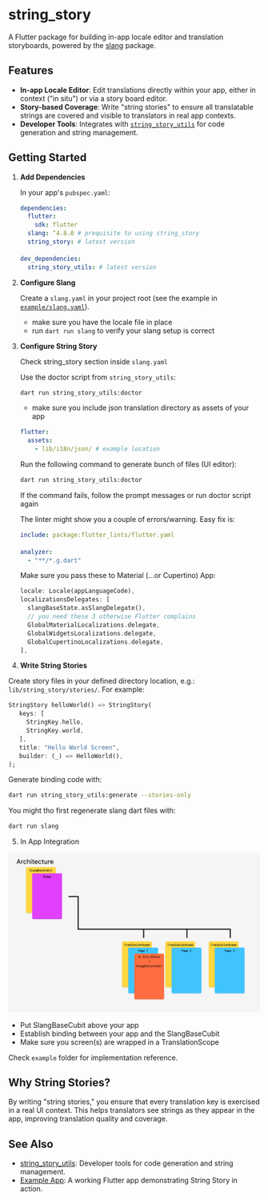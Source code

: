 # string_story

A Flutter package for building in-app locale editor and translation storyboards, powered by the [slang](https://pub.dev/packages/slang) package.

## Features

- **In-app Locale Editor**: Edit translations directly within your app, either in context ("in situ") or via a story board editor.
- **Story-based Coverage**: Write "string stories" to ensure all translatable strings are covered and visible to translators in real app contexts.
- **Developer Tools**: Integrates with [`string_story_utils`](../string_story_utils) for code generation and string management.

## Getting Started

1. **Add Dependencies**

   In your app's `pubspec.yaml`:

   ```yaml
   dependencies:
     flutter:
       sdk: flutter
     slang: ^4.8.0 # prequisite to using string_story
     string_story: # latest version

   dev_dependencies:
     string_story_utils: # latest version
   ```

2. **Configure Slang**

   Create a `slang.yaml` in your project root (see the example in [`example/slang.yaml`](./example/slang.yaml)).

   - make sure you have the locale file in place
   - run `dart run slang` to verify your slang setup is correct

3. **Configure String Story**

   Check string_story section inside `slang.yaml`

   Use the doctor script from `string_story_utils`:

   ```sh
   dart run string_story_utils:doctor
   ```

   - make sure you include json translation directory as assets of your app

   ```yaml
   flutter:
     assets:
       - lib/i18n/json/ # example location
   ```

   Run the following command to generate bunch of files (UI editor):

   ```sh
   dart run string_story_utils:doctor
   ```

   If the command fails, follow the prompt messages or run doctor script again

   The linter might show you a couple of errors/warning. Easy fix is:

   ```yaml
   include: package:flutter_lints/flutter.yaml

   analyzer:
     - "**/*.g.dart"
   ```

   Make sure you pass these to Material (...or Cupertino) App:

   ```dart
   locale: Locale(appLanguageCode),
   localizationsDelegates: [
     slangBaseState.asSlangDelegate(),
     // you need these 3 otherwise Flutter complains
     GlobalMaterialLocalizations.delegate,
     GlobalWidgetsLocalizations.delegate,
     GlobalCupertinoLocalizations.delegate,
   ],
   ```

4. **Write String Stories**

Create story files in your defined directory location, e.g.: `lib/string_story/stories/`. For example:

```dart
StringStory helloWorld() => StringStory(
   keys: [
     StringKey.hello,
     StringKey.world,
   ],
   title: "Hello World Screen",
   builder: (_) => HelloWorld(),
);
```

Generate binding code with:

```sh
dart run string_story_utils:generate --stories-only
```

You might tho first regenerate slang dart files with:

```sh
dart run slang
```

5. In App Integration

![](https://github.com/vishna/string_story/blob/main/img/architecture.png?raw=true)

- Put SlangBaseCubit above your app
- Establish binding between your app and the SlangBaseCubit
- Make sure you screen(s) are wrapped in a TranslationScope

Check `example` folder for implementation reference.

## Why String Stories?

By writing "string stories," you ensure that every translation key is exercised in a real UI context. This helps translators see strings as they appear in the app, improving translation quality and coverage.

## See Also

- [string_story_utils](../string_story_utils): Developer tools for code generation and string management.
- [Example App](./example): A working Flutter app demonstrating String Story in action.
